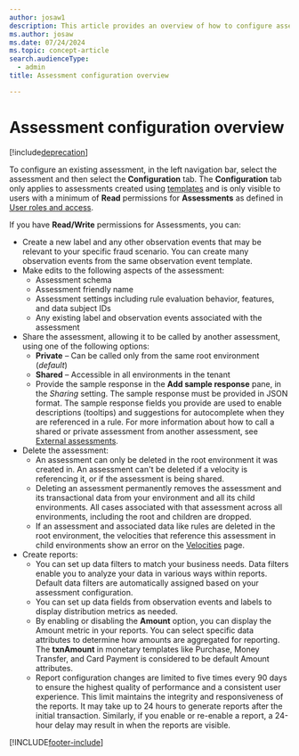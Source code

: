 ```yaml
---
author: josaw1
description: This article provides an overview of how to configure assessments in Dynamics 365 Fraud Protection.
ms.author: josaw
ms.date: 07/24/2024
ms.topic: concept-article
search.audienceType:
  - admin
title: Assessment configuration overview

---
```


# Assessment configuration overview

[!include[deprecation](includes/deprecation.md)]

To configure an existing assessment, in the left navigation bar, select the assessment and then select the **Configuration** tab. The **Configuration** tab only applies to assessments created using [templates](assessment-create-new.md#template) and is only visible to users with a minimum of **Read** permissions for **Assessments** as defined in [User roles and access](user-roles-access.md).

If you have **Read/Write** permissions for Assessments, you can:

- Create a new label and any other observation events that may be relevant to your specific fraud scenario. You can create many observation events from the same observation event template.
- Make edits to the following aspects of the assessment:
  - Assessment schema
  - Assessment friendly name
  - Assessment settings including rule evaluation behavior, features, and data subject IDs
  - Any existing label and observation events associated with the assessment
- Share the assessment, allowing it to be called by another assessment, using one of the following options:
  - **Private** – Can be called only from the same root environment (_default_)
  - **Shared** – Accessible in all environments in the tenant
  - Provide the sample response in the **Add sample response** pane, in the *Sharing* setting. The sample response must be provided in JSON format. The sample response fields you provide are used to enable descriptions (tooltips) and suggestions for autocomplete when they are referenced in a rule. For more information about how to call a shared or private assessment from another assessment, see [External assessments](external-assessments.md).
- Delete the assessment:
  - An assessment can only be deleted in the root environment it was created in. An assessment can't be deleted if a velocity is referencing it, or if the assessment is being shared.
  - Deleting an assessment permanently removes the assessment and its transactional data from your environment and all its child environments. All cases associated with that assessment across all environments, including the root and children are dropped.
  - If an assessment and associated data like rules are deleted in the root environment, the velocities that reference this assessment in child environments show an error on the [Velocities](velocities.md) page. 
- Create reports:
  - You can set up data filters to match your business needs. Data filters enable you to analyze your data in various ways within reports. Default data filters are automatically assigned based on your assessment configuration.
  - You can set up data fields from observation events and labels to display distribution metrics as needed.  
  - By enabling or disabling the **Amount** option, you can display the Amount metric in your reports. You can select specific data attributes to determine how amounts are aggregated for reporting. The **txnAmount** in monetary templates like Purchase, Money Transfer, and Card Payment is considered to be default Amount attributes.
  - Report configuration changes are limited to five times every 90 days to ensure the highest quality of performance and a consistent user experience. This limit maintains the integrity and responsiveness of the reports. It may take up to 24 hours to generate reports after the initial transaction. Similarly, if you enable or re-enable a report, a 24-hour delay may result in when the reports are visible.


[!INCLUDE[footer-include](includes/footer-banner.md)]
